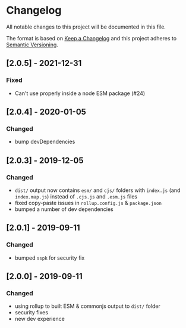 # Changelog

All notable changes to this project will be documented in this file.

The format is based on [Keep a Changelog](http://keepachangelog.com/en/1.0.0/)
and this project adheres to [Semantic Versioning](http://semver.org/spec/v2.0.0.html).

## [2.0.5] - 2021-12-31

### Fixed

* Can't use properly inside a node ESM package (#24)

## [2.0.4] - 2020-01-05

### Changed

* bump devDependencies

## [2.0.3] - 2019-12-05

### Changed

* `dist/` output now contains `esm/` and `cjs/` folders with `index.js` (and
  `index.map.js`) instead of `.cjs.js` and `.esm.js` files
* fixed copy-paste issues in `rollup.config.js` & `package.json`
* bumped a number of dev dependencies

## [2.0.1] - 2019-09-11

### Changed

* bumped `sspk` for security fix

## [2.0.0] - 2019-09-11

### Changed

* using rollup to built ESM & commonjs output to `dist/` folder
* security fixes
* new dev experience
